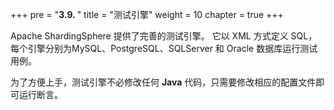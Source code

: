 +++
pre = "<b>3.9. </b>"
title = "测试引擎"
weight = 10
chapter = true
+++

Apache ShardingSphere 提供了完善的测试引擎。
它以 XML 方式定义 SQL，每个引擎分别为MySQL、PostgreSQL、SQLServer 和 Oracle 数据库运行测试用例。

为了方便上手，测试引擎不必修改任何 **Java** 代码，只需要修改相应的配置文件即可运行断言。
